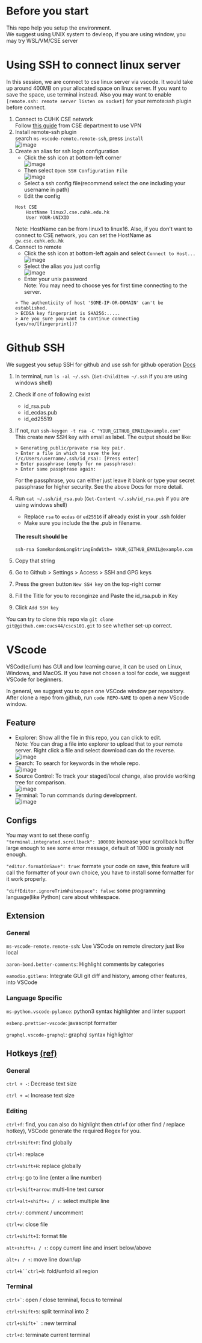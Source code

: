 # Before you start
This repo help you setup the environment.  
We suggest using UNIX system to devleop, if you are using window, you may try WSL/VM/CSE server
# Using SSH to connect linux server
In this session, we are connect to cse linux server via vscode. It would take up around 400MB on your allocated space on linux server. If you want to save the space, use terminal instead. Also you may want to enable   `[remote.ssh: remote server listen on socket]` for your remote:ssh plugin before connect.
1. Connect to CUHK CSE network  
   Follow [this guide](https://www.cse.cuhk.edu.hk/misc/cse-account-password-vpn/) from CSE department to use VPN
2. Install remote-ssh plugin  
   search `ms-vscode-remote.remote-ssh`, press `install`  
   ![image](./image/remotessh.jpg)  
3. Create an alias for ssh login configuration  
   - Click the ssh icon at bottom-left corner  
   ![image](image/sshicon.jpg)  
   - Then select `Open SSH Configuration File`  
   ![image](image/sshmenu.jpg)  
   - Select a ssh config file(recommend select the one including your username in path)
   - Edit the config    
    ```
    Host CSE
        HostName linux7.cse.cuhk.edu.hk
        User YOUR-UNIXID
    ```
    Note: HostName can be from linux1 to linux16. Also, if you don't want to connect to CSE network, you can set the HostName as `gw.cse.cuhk.edu.hk`
4. Connect to remote  
   - Click the ssh icon at bottom-left again and select `Connect to Host...`   
   ![image](./image/sshselect.jpg)  
   - Select the alias you just config  
   ![image](./image/sshconnect.jpg)  
   - Enter your unix password  
    Note: You may need to choose yes for first time connecting to the server.
    ```
    > The authenticity of host 'SOME-IP-OR-DOMAIN' can't be established.
    > ECDSA key fingerprint is SHA256:.....
    > Are you sure you want to continue connecting (yes/no/[fingerprint])? 
    ```
# Github SSH
We suggest you setup SSH for github and use ssh for github operation  [Docs](https://docs.github.com/en/authentication/connecting-to-github-with-ssh)  
   1. In terminal, run `ls -al ~/.ssh`. (`Get-ChildItem ~/.ssh` if you are using windows shell)
   2. Check if one of following exist
      - id_rsa.pub       
      - id_ecdas.pub
      - id_ed25519
   3. If not, run `ssh-keygen -t rsa -C "YOUR_GITHUB_EMAIL@example.com"`  
      This create new SSH key with email as label. The output should be like: 
      
      ``` 
      > Generating public/pravate rsa key pair.  
      > Enter a file in which to save the key (/c/Users/username/.ssh/id_rsa): [Press enter] 
      > Enter passphrase (empty for no passphrase):  
      > Enter same passphrase again:  
      ```
      For the passphrase, you can either just leave it blank or type your secret passphrase for higher security. See the above Docs for more detail.
   4. Run `cat ~/.ssh/id_rsa.pub` (`Get-Content ~/.ssh/id_rsa.pub` if you are using windows shell)  
      - Replace `rsa` to `ecdas` or `ed25516` if already exist in your .ssh folder
      - Make sure you include the the .pub in filename.  
      #### The result should be
      ``` 
      ssh-rsa SomeRandomLongStringEndWith= YOUR_GITHUB_EMAIL@example.com
      ```
   5. Copy that string 
   6. Go to Github > Settings > Access > SSH and GPG keys 
   7. Press the green button `New SSH key` on the top-right corner
   8. Fill the Title for you to reconginze and Paste the id_rsa.pub in Key
   9. Click `Add SSH key`  
  
You can try to clone this repo via `git clone git@github.com:cucs44/cscs101.git` to see whether set-up correct.  
  
# VScode
VSCod(e/ium) has GUI and low learning curve, it can be used on Linux, Windows, and MacOS. If you have not chosen a tool for code, we suggest VSCode for beginners.  

In general, we suggest you to open one VSCode window per repository. After clone a repo from github, run `code REPO-NAME` to open a new VScode window.
## Feature
- Explorer: Show all the file in this repo, you can click to edit.  
Note: You can drag a file into explorer to upload that to your remote server. Right click a file and select download can do the reverse.  
![image](./image/explorer.jpg)  
- Search: To search for keywords in the whole repo.  
![image](./image/search.jpg)  
- Source Control: To track your staged/local change, also provide working tree for comparison.  
![image](./image/sourcecontrol.jpg)  
- Terminal: To run commands during development.  
![image](./image/terminal.jpg)  

## Configs
You may want to set these config  
`"terminal.integrated.scrollback": 100000`: increase your scrollback buffer large enough to see some error message, default of 1000 is grossly not enough.  

`"editor.formatOnSave": true`: formate your code on save, this feature will call the formatter of your own choice, you have to install some formatter for it work properly.  

`"diffEditor.ignoreTrimWhitespace": false`: some programming language(like Python) care about whitespace.

## Extension
### General

`ms-vscode-remote.remote-ssh`: Use VSCode on remote directory just like local  

`aaron-bond.better-comments`: Highlight comments by categories  

`eamodio.gitlens`: Integrate GUI git diff and history, among other features, into VSCode

### Language Specific

`ms-python.vscode-pylance`: python3 syntax highlighter and linter support

`esbenp.prettier-vscode`: javascript formatter

`graphql.vscode-graphql`: graphql syntax highlighter

## Hotkeys [(ref)](https://code.visualstudio.com/shortcuts/keyboard-shortcuts-linux.pdf)

### General
`ctrl + -`: Decrease text size

`ctrl + =`: Increase text size

### Editing

`ctrl+f`: find, you can also do highlight then ctrl+f (or other find / replace hotkey), VSCode generate the required Regex for you.

`ctrl+shift+F`: find globally

`ctrl+h`: replace

`ctrl+shift+H`: replace globally

`ctrl+g`: go to line (enter a line number)

`ctrl+shift+arrow`: multi-line text cursor

`ctrl+alt+shift+↓ / ↑`: select multiple line

`ctrl+/`: comment / uncomment

`ctrl+w`: close file

`ctrl+shift+I`: format file

`alt+shift+↓ / ↑`: copy current line and insert below/above

`alt+↓ / ↑`: move line down/up

`ctrl+k``ctrl+0`: fold/unfold all region

### Terminal

`` ctrl+` ``: open / close terminal, focus to terminal

`ctrl+shift+5`: split terminal into 2

``ctrl+shift+` ``: new terminal

`ctrl+d`: terminate current terminal
